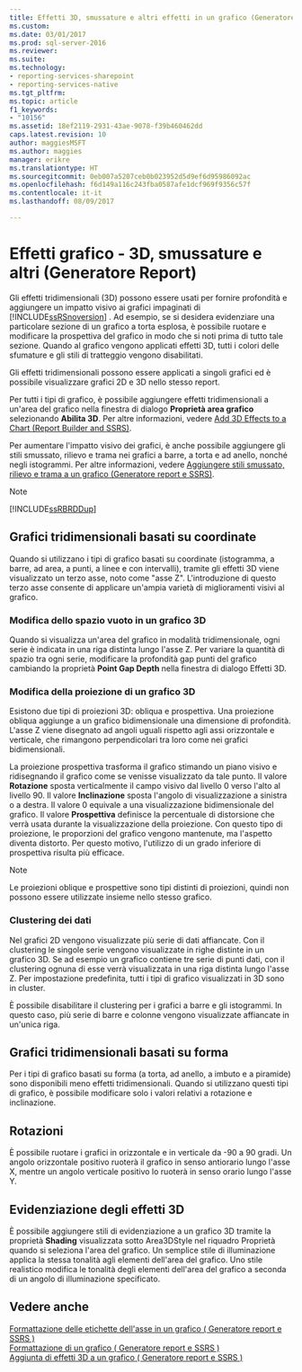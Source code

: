 ```yaml
---
title: Effetti 3D, smussature e altri effetti in un grafico (Generatore Report e SSRS) | Documenti Microsoft
ms.custom: 
ms.date: 03/01/2017
ms.prod: sql-server-2016
ms.reviewer: 
ms.suite: 
ms.technology:
- reporting-services-sharepoint
- reporting-services-native
ms.tgt_pltfrm: 
ms.topic: article
f1_keywords:
- "10156"
ms.assetid: 18ef2119-2931-43ae-9078-f39b460462dd
caps.latest.revision: 10
author: maggiesMSFT
ms.author: maggies
manager: erikre
ms.translationtype: HT
ms.sourcegitcommit: 0eb007a5207ceb0b023952d5d9ef6d95986092ac
ms.openlocfilehash: f6d149a116c243fba0587afe1dcf969f9356c57f
ms.contentlocale: it-it
ms.lasthandoff: 08/09/2017

---
```

# <a name="chart-effects---3d-bevel-and-other-report-builder"></a>Effetti grafico - 3D, smussature e altri (Generatore Report)
  Gli effetti tridimensionali (3D) possono essere usati per fornire profondità e aggiungere un impatto visivo ai grafici impaginati di [!INCLUDE[ssRSnoversion](../../includes/ssrsnoversion-md.md)] . Ad esempio, se si desidera evidenziare una particolare sezione di un grafico a torta esplosa, è possibile ruotare e modificare la prospettiva del grafico in modo che si noti prima di tutto tale sezione. Quando al grafico vengono applicati effetti 3D, tutti i colori delle sfumature e gli stili di tratteggio vengono disabilitati.  
  
 Gli effetti tridimensionali possono essere applicati a singoli grafici ed è possibile visualizzare grafici 2D e 3D nello stesso report.  
  
 Per tutti i tipi di grafico, è possibile aggiungere effetti tridimensionali a un'area del grafico nella finestra di dialogo **Proprietà area grafico** selezionando **Abilita 3D**. Per altre informazioni, vedere [Add 3D Effects to a Chart &#40;Report Builder and SSRS&#41;](../../reporting-services/report-design/chart-effects-add-3d-effects-report-builder.md).  
  
 Per aumentare l'impatto visivo dei grafici, è anche possibile aggiungere gli stili smussato, rilievo e trama nei grafici a barre, a torta e ad anello, nonché negli istogrammi. Per altre informazioni, vedere [Aggiungere stili smussato, rilievo e trama a un grafico &#40;Generatore report e SSRS&#41;](../../reporting-services/report-design/chart-effects-add-bevel-emboss-or-texture-report-builder.md).  
  
> [!NOTE]  
>  [!INCLUDE[ssRBRDDup](../../includes/ssrbrddup-md.md)]  
  
## <a name="coordinate-based-three-dimensional-charts"></a>Grafici tridimensionali basati su coordinate  
 Quando si utilizzano i tipi di grafico basati su coordinate (istogramma, a barre, ad area, a punti, a linee e con intervalli), tramite gli effetti 3D viene visualizzato un terzo asse, noto come "asse Z". L'introduzione di questo terzo asse consente di applicare un'ampia varietà di miglioramenti visivi al grafico.  
  
### <a name="changing-the-white-space-in-a-3d-chart"></a>Modifica dello spazio vuoto in un grafico 3D  
 Quando si visualizza un'area del grafico in modalità tridimensionale, ogni serie è indicata in una riga distinta lungo l'asse Z. Per variare la quantità di spazio tra ogni serie, modificare la profondità gap punti del grafico cambiando la proprietà **Point Gap Depth** nella finestra di dialogo Effetti 3D.  
  
### <a name="changing-the-projection-of-a-3d-chart"></a>Modifica della proiezione di un grafico 3D  
 Esistono due tipi di proiezioni 3D: obliqua e prospettiva. Una proiezione obliqua aggiunge a un grafico bidimensionale una dimensione di profondità. L'asse Z viene disegnato ad angoli uguali rispetto agli assi orizzontale e verticale, che rimangono perpendicolari tra loro come nei grafici bidimensionali.  
  
 La proiezione prospettiva trasforma il grafico stimando un piano visivo e ridisegnando il grafico come se venisse visualizzato da tale punto. Il valore **Rotazione** sposta verticalmente il campo visivo dal livello 0 verso l'alto al livello 90. Il valore **Inclinazione** sposta l'angolo di visualizzazione a sinistra o a destra. Il valore 0 equivale a una visualizzazione bidimensionale del grafico. Il valore **Prospettiva** definisce la percentuale di distorsione che verrà usata durante la visualizzazione della proiezione. Con questo tipo di proiezione, le proporzioni del grafico vengono mantenute, ma l'aspetto diventa distorto. Per questo motivo, l'utilizzo di un grado inferiore di prospettiva risulta più efficace.  
  
> [!NOTE]  
>  Le proiezioni oblique e prospettive sono tipi distinti di proiezioni, quindi non possono essere utilizzate insieme nello stesso grafico.  
  
### <a name="clustering-data"></a>Clustering dei dati  
 Nel grafici 2D vengono visualizzate più serie di dati affiancate. Con il clustering le singole serie vengono visualizzate in righe distinte in un grafico 3D. Se ad esempio un grafico contiene tre serie di punti dati, con il clustering ognuna di esse verrà visualizzata in una riga distinta lungo l'asse Z. Per impostazione predefinita, tutti i tipi di grafico visualizzati in 3D sono in cluster.  
  
 È possibile disabilitare il clustering per i grafici a barre e gli istogrammi. In questo caso, più serie di barre e colonne vengono visualizzate affiancate in un'unica riga.  
  
## <a name="shape-based-three-dimensional-charts"></a>Grafici tridimensionali basati su forma  
 Per i tipi di grafico basati su forma (a torta, ad anello, a imbuto e a piramide) sono disponibili meno effetti tridimensionali. Quando si utilizzano questi tipi di grafico, è possibile modificare solo i valori relativi a rotazione e inclinazione.  
  
## <a name="rotations"></a>Rotazioni  
 È possibile ruotare i grafici in orizzontale e in verticale da -90 a 90 gradi. Un angolo orizzontale positivo ruoterà il grafico in senso antiorario lungo l'asse X, mentre un angolo verticale positivo lo ruoterà in senso orario lungo l'asse Y.  
  
## <a name="highlighting-3d-effects"></a>Evidenziazione degli effetti 3D  
 È possibile aggiungere stili di evidenziazione a un grafico 3D tramite la proprietà **Shading** visualizzata sotto Area3DStyle nel riquadro Proprietà quando si seleziona l'area del grafico. Un semplice stile di illuminazione applica la stessa tonalità agli elementi dell'area del grafico. Uno stile realistico modifica le tonalità degli elementi dell'area del grafico a seconda di un angolo di illuminazione specificato.  
  
## <a name="see-also"></a>Vedere anche  
 [Formattazione delle etichette dell'asse in un grafico &#40; Generatore report e SSRS &#41;](../../reporting-services/report-design/formatting-axis-labels-on-a-chart-report-builder-and-ssrs.md)   
 [Formattazione di un grafico &#40; Generatore report e SSRS &#41;](../../reporting-services/report-design/formatting-a-chart-report-builder-and-ssrs.md)   
 [Aggiunta di effetti 3D a un grafico &#40; Generatore report e SSRS &#41;](../../reporting-services/report-design/chart-effects-add-3d-effects-report-builder.md)  
  
  
